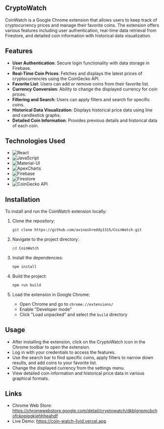 ## CryptoWatch

CoinWatch is a Google Chrome extension that allows users to keep track of cryptocurrency prices and manage their favorite coins. The extension offers various features including user authentication, real-time data retrieval from Firestore, and detailed coin information with historical data visualization.

## Features

- **User Authentication**: Secure login functionality with data storage in Firebase.
- **Real-Time Coin Prices**: Fetches and displays the latest prices of cryptocurrencies using the CoinGecko API.
- **Favorite List**: Users can add or remove coins from their favorite list.
- **Currency Conversion**: Ability to change the displayed currency for coin prices.
- **Filtering and Search**: Users can apply filters and search for specific coins.
- **Historical Data Visualization**: Displays historical price data using line and candlestick graphs.
- **Detailed Coin Information**: Provides previous details and historical data of each coin.

## Technologies Used

- ![React](https://img.shields.io/badge/React-React.js-61DAFB?logo=react&logoColor=white)
- ![JavaScript](https://img.shields.io/badge/JavaScript-JavaScript-F7DF1E?logo=javascript&logoColor=white)
- ![Material-UI](https://img.shields.io/badge/Material--UI-Material--UI-0081CB?logo=material-ui&logoColor=white)
- ![ApexCharts](https://img.shields.io/badge/ApexCharts-ApexCharts-FF4560?logo=apexcharts&logoColor=white)
- ![Firebase](https://img.shields.io/badge/Firebase-Firebase-FFCA28?logo=firebase&logoColor=white)
- ![Firestore](https://img.shields.io/badge/Firestore-Firebase--Firestore-FFCA28?logo=firebase&logoColor=white)
- ![CoinGecko API](https://img.shields.io/badge/CoinGecko_API-CoinGecko_API-00A82D?logo=coin-gecko&logoColor=white)

## Installation

To install and run the CoinWatch extension locally:

1. Clone the repository:

   ```sh
   git clone https://github.com/avinashreddy1315/CoinWatch.git
   ```

2. Navigate to the project directory:

   ```sh
   cd CoinWatch
   ```

3. Install the dependencies:

   ```sh
   npm install
   ```

4. Build the project:

   ```sh
   npm run build
   ```

5. Load the extension in Google Chrome:
   - Open Chrome and go to `chrome://extensions/`
   - Enable "Developer mode"
   - Click "Load unpacked" and select the `build` directory

## Usage

- After installing the extension, click on the CryptoWatch icon in the Chrome toolbar to open the extension.
- Log in with your credentials to access the features.
- Use the search bar to find specific coins, apply filters to narrow down results, and add coins to your favorite list.
- Change the displayed currency from the settings menu.
- View detailed coin information and historical price data in various graphical formats.

## Links

- Chrome Web Store: https://chromewebstore.google.com/detail/cryptowatch/dkblgnpmcbchofckopipgkjehhheahdf
- Live Demo: https://coin-watch-livid.vercel.app



